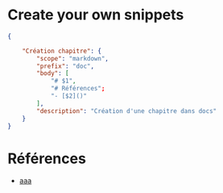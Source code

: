 # Create your own snippets


```json
{

	"Création chapitre": {
		"scope": "markdown",
		"prefix": "doc",
		"body": [
			"# $1",
			"# Références";
			"- [$2]()"
		],
		"description": "Création d'une chapitre dans docs"
	}
}

```


# Références
- [aaa]()
 